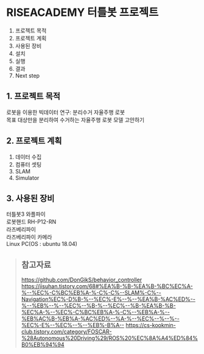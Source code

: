 # RISEACADEMY 터틀봇 프로젝트
1. 프로젝트 목적
2. 프로젝트 계획
3. 사용된 장비
4. 설치
5. 실행
6. 결과
7. Next step

## 1. 프로젝트 목적
  로봇을 이용한 빅데이터 연구: 분리수거 자율주행 로봇  
  목표 대상만을 분리하여 수거하는 자율주행 로봇 모델 고안하기  

## 2. 프로젝트 계획
  1. 데이터 수집
  2. 컴퓨터 셋팅
  3. SLAM
  4. Simulator
  
## 3. 사용된 장비
터틀봇3 와플파이  
로봇핸드 RH-P12-RN  
라즈베리파이  
라즈베리파이 카메라  
Linux PC(OS : ubuntu 18.04)  

>## 참고자료
>https://github.com/DonGikS/behavior_controller
>https://jisuhan.tistory.com/68#%EA%B-%B-%EA%B-%BC%EC%A-%--%EC%-C%BC%EB%A-%-C%-C%--SLAM%-C%--Navigation%EC%-D%B-%--%EC%-E%--%--%EA%B-%AC%ED%--%--%EB%--%--%EC%--%B-%--%EC%--%B-%EA%B-%B-%EC%A-%--%EC%-C%BC%EB%A-%-C%--%EB%A-%--%EB%AC%B-%EB%A-%AC%ED%--%A-%--%EC%--%--%--%EC%-E%--%EC%--%--%EB%-B%A--
>https://cs-kookmin-club.tistory.com/category/FOSCAR-%28Autonomous%20Driving%29/ROS%20%EC%8A%A4%ED%84%B0%EB%94%94
